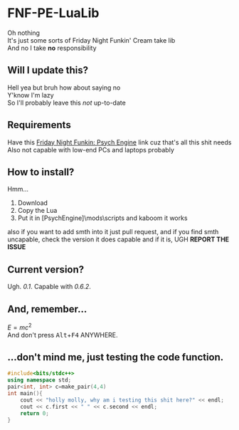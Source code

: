 # FNF-PE-LuaLib
Oh nothing  
It's just some sorts of Friday Night Funkin' Cream take lib  
And no I take <b>no</b> responsibility
## Will I update this?
Hell yea but bruh how about saying no  
Y'know I'm lazy  
So I'll probably leave this *not* up-to-date
## Requirements
Have this [Friday Night Funkin: Psych Engine](https://github.com/shadowmario/fnf-psychengine) link cuz that's all this shit needs  
Also not capable with low-end PCs and laptops probably
## How to install?
Hmm...

1. Download
2. Copy the Lua
3. Put it in \[PsychEngine\]\\mods\\scripts and kaboom it works

also if you want to add smth into it just pull request, and if you find smth uncapable, check the version it does capable and if it is, UGH **REPORT THE ISSUE**
## Current version?
Ugh. *0.1*. Capable with *0.6.2*.
## And, remember...
$E=mc^2$  
And don't press <kbd>Alt</kbd>+<kbd>F4</kbd> ANYWHERE.

## ...don't mind me, just testing the code function.
```cpp
#include<bits/stdc++>
using namespace std;
pair<int, int> c=make_pair(4,4)
int main(){
    cout << "holly molly, why am i testing this shit here?" << endl;
    cout << c.first << " " << c.second << endl;
    return 0;
}
```

